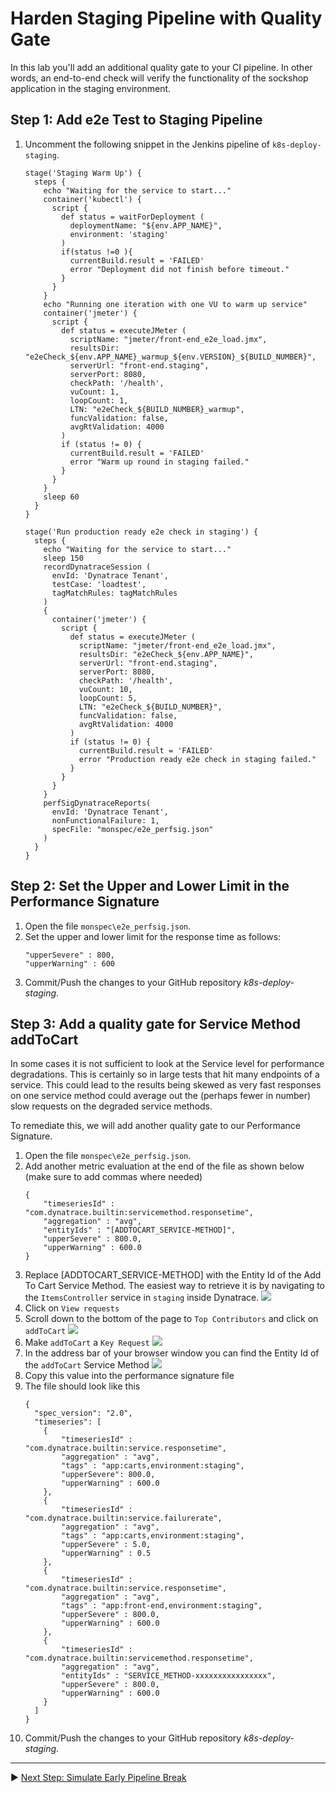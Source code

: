 # Harden Staging Pipeline with Quality Gate

In this lab you'll add an additional quality gate to your CI pipeline. In other words, an end-to-end check will verify the functionality of the sockshop application in the staging environment.

## Step 1: Add e2e Test to Staging Pipeline
1. Uncomment the following snippet in the Jenkins pipeline of `k8s-deploy-staging`.
    ```
    stage('Staging Warm Up') {
      steps {
        echo "Waiting for the service to start..."
        container('kubectl') {
          script {
            def status = waitForDeployment (
              deploymentName: "${env.APP_NAME}",
              environment: 'staging'
            )
            if(status !=0 ){
              currentBuild.result = 'FAILED'
              error "Deployment did not finish before timeout."
            }
          }
        }
        echo "Running one iteration with one VU to warm up service"
        container('jmeter') {
          script {
            def status = executeJMeter (
              scriptName: "jmeter/front-end_e2e_load.jmx",
              resultsDir: "e2eCheck_${env.APP_NAME}_warmup_${env.VERSION}_${BUILD_NUMBER}",
              serverUrl: "front-end.staging",
              serverPort: 8080,
              checkPath: '/health',
              vuCount: 1,
              loopCount: 1,
              LTN: "e2eCheck_${BUILD_NUMBER}_warmup",
              funcValidation: false,
              avgRtValidation: 4000
            )
            if (status != 0) {
              currentBuild.result = 'FAILED'
              error "Warm up round in staging failed."
            }
          }
        }
        sleep 60
      }
    }

    stage('Run production ready e2e check in staging') {
      steps {
        echo "Waiting for the service to start..."
        sleep 150
        recordDynatraceSession (
          envId: 'Dynatrace Tenant',
          testCase: 'loadtest',
          tagMatchRules: tagMatchRules
        ) 
        {
          container('jmeter') {
            script {
              def status = executeJMeter ( 
                scriptName: "jmeter/front-end_e2e_load.jmx",
                resultsDir: "e2eCheck_${env.APP_NAME}",
                serverUrl: "front-end.staging", 
                serverPort: 8080,
                checkPath: '/health',
                vuCount: 10,
                loopCount: 5,
                LTN: "e2eCheck_${BUILD_NUMBER}",
                funcValidation: false,
                avgRtValidation: 4000
              )
              if (status != 0) {
                currentBuild.result = 'FAILED'
                error "Production ready e2e check in staging failed."
              }
            }
          }
        }
        perfSigDynatraceReports(
          envId: 'Dynatrace Tenant', 
          nonFunctionalFailure: 1, 
          specFile: "monspec/e2e_perfsig.json"
        )
      }
    }
    ```

## Step 2: Set the Upper and Lower Limit in the Performance Signature
1. Open the file `monspec\e2e_perfsig.json`.
1. Set the upper and lower limit for the response time as follows:
    ```
    "upperSevere" : 800,
    "upperWarning" : 600
    ```
1. Commit/Push the changes to your GitHub repository *k8s-deploy-staging*.

## Step 3: Add a quality gate for Service Method addToCart
In some cases it is not sufficient to look at the Service level for performance degradations. This is certainly so in large tests that hit many endpoints of a service. This could lead to the results being skewed as very fast responses on one service method could average out the (perhaps fewer in number) slow requests on the degraded service methods.

To remediate this, we will add another quality gate to our Performance Signature.

1. Open the file `monspec\e2e_perfsig.json`.
1. Add another metric evaluation at the end of the file as shown below (make sure to add commas where needed)
    ```
    {
        "timeseriesId" : "com.dynatrace.builtin:servicemethod.responsetime",
        "aggregation" : "avg",
        "entityIds" : "[ADDTOCART_SERVICE-METHOD]",
        "upperSevere" : 800.0,
        "upperWarning" : 600.0
    }
    ```
1. Replace [ADDTOCART_SERVICE-METHOD] with the Entity Id of the Add To Cart Service Method. The easiest way to retrieve it is by navigating to the `ItemsController` service in `staging` inside Dynatrace.
  ![](../assets/itemscontroller-staging.png)
1. Click on `View requests`
1. Scroll down to the bottom of the page to `Top Contributors` and click on `addToCart` 
  ![](../assets/itemscontroller-contributors.png)
1. Make `addToCart` a `Key Request`
  ![](../assets/itemscontroller-addtocart-keyrequest.png)
1. In the address bar of your browser window you can find the Entity Id of the `addToCart` Service Method
  ![](../assets/itemscontroller-addtocart-servicemethod.png)
1. Copy this value into the performance signature file
1. The file should look like this
    ```
    {
      "spec_version": "2.0",
      "timeseries": [
        {
            "timeseriesId" : "com.dynatrace.builtin:service.responsetime",
            "aggregation" : "avg",
            "tags" : "app:carts,environment:staging",
            "upperSevere": 800.0,
            "upperWarning" : 600.0
        },
        {
            "timeseriesId" : "com.dynatrace.builtin:service.failurerate",
            "aggregation" : "avg",
            "tags" : "app:carts,environment:staging",
            "upperSevere" : 5.0,
            "upperWarning" : 0.5
        },
        {
            "timeseriesId" : "com.dynatrace.builtin:service.responsetime",
            "aggregation" : "avg",
            "tags" : "app:front-end,environment:staging",
            "upperSevere" : 800.0,
            "upperWarning" : 600.0
        },
        {
            "timeseriesId" : "com.dynatrace.builtin:servicemethod.responsetime",
            "aggregation" : "avg",
            "entityIds" : "SERVICE_METHOD-xxxxxxxxxxxxxxxx",
            "upperSevere" : 800.0,
            "upperWarning" : 600.0
        }
      ]
    }
    ```
1. Commit/Push the changes to your GitHub repository *k8s-deploy-staging*.

---

:arrow_forward: [Next Step: Simulate Early Pipeline Break](../02_Simulate_Early_Pipeline_Break)
